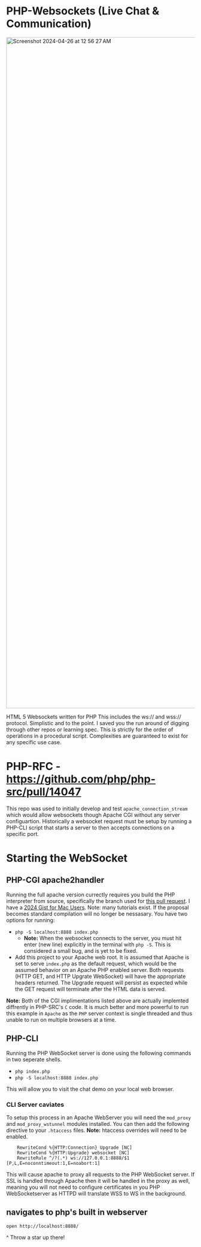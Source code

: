 # PHP-Websockets (Live Chat & Communication)

<img width="1792" alt="Screenshot 2024-04-26 at 12 56 27 AM" src="https://github.com/RichardTMiles/PHP-Websockets/assets/9538357/587aac7e-e345-4d6c-a289-8bd622eb8945">

HTML 5 Websockets written for PHP
This includes the ws:// and wss:// protocol. Simplistic and to the point. I saved you the run around of digging through other repos or learning spec. This is strictly for the order of operations in a procedural script. Complexities are guaranteed to exist for any specific use case.

# PHP-RFC - https://github.com/php/php-src/pull/14047

This repo was used to initially develop and test `apache_connection_stream` which would allow websockets though Apache CGI without any server configuartion. Historically a websocket request must be setup by running a PHP-CLI script that starts a server to then accepts connections on a specific port. 

# Starting the WebSocket
## PHP-CGI apache2handler

Running the full apache version currectly requires you build the PHP interpreter from source, specifically the branch used for [this pull request](https://github.com/php/php-src/pull/14047). I have a [2024 Gist for Mac Users](https://gist.github.com/RichardTMiles/ebf6ce2758bf3f11469d25463092465a). Note: many tutorials exist. If the proposal becomes standard compilation will no longer be nessasary. You have two options for running:
- `php -S localhost:8888 index.php`
    - **Note:** When the websocket connects to the server, you must hit enter (new line) explicitly in the terminal with `php -S`. This is considered a small bug, and is yet to be fixed.
- Add this project to your Apache web root. It is assumed that Apache is set to serve `index.php` as the default request, which would be the assumed behavior on an Apache PHP enabled server. Both requests (HTTP GET, and HTTP Upgrate WebSocket) will have the appropriate headers returned. The Upgrade request will persist as expected while the GET request will terminate after the HTML data is served.

**Note:** Both of the CGI implimentations listed above are actually implemted diffrently in PHP-SRC's `C` code. It is much better and more powerful to run this example in `Apache` as the `PHP` server context is single threaded and thus unable to run on multiple browsers at a time.

## PHP-CLI
Running the PHP WebSocket server is done using the following commands in two seperate shells.

- `php index.php`
- `php -S localhost:8888 index.php`

This will allow you to visit the chat demo on your local web browser.

### CLI Server caviates 
To setup this process in an Apache WebServer you will need the `mod_proxy` and `mod_proxy_wstunnel` modules installed. You can then add the following directive to your `.htaccess` files. **Note:** htaccess overrides will need to be enabled.

```
    RewriteCond %{HTTP:Connection} Upgrade [NC]
    RewriteCond %{HTTP:Upgrade} websocket [NC]
    RewriteRule ^/?(.*) ws://127.0.0.1:8888/$1  [P,L,E=noconntimeout:1,E=noabort:1]
```

This will cause apache to proxy all requests to the PHP WebSocket server. If SSL is handled through Apache then it will be handled in the proxy as well, meaning you will not need to configure certificates in you PHP WebSocketserver as HTTPD will translate WSS to WS in the background. 

## navigates to php's built in webserver
`open http://localhost:8888/`   

^ Throw a star up there!


